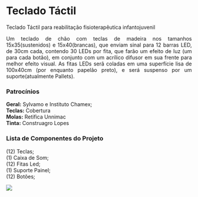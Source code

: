 # Teclado Táctil
Teclado Táctil para reabilitação fisioterapêutica infantojuvenil <br />

<p align="justify">Um teclado de chão com teclas de madeira nos tamanhos 15x35(sustenidos) e 15x40(brancas), que enviam sinal para 12 barras LED, de 30cm cada, contendo 30 LEDs por fita, que farão um efeito de luz (um para cada botão), em conjunto com um acrílico difusor em sua frente para melhor efeito visual. 
As fitas LEDs serã coladas em uma superfície lisa de 100x40cm (por enquanto papelão preto), e será suspenso por um suporte(atualmente Pallets).</p>

### Patrocínios 

<b>Geral:</b> Sylvamo e Instituto Chamex; <br />
<b>Teclas:</b> Cobertura <br />
<b>Molas:</b> Retifica Unnimac <br />
<b>Tinta:</b> Construagro Lopes

 ### Lista de Componentes do Projeto

(12) Teclas; <br />
(1) Caixa de Som;<br />
(12) Fitas Led;<br />
(1) Suporte Painel;<br />
(12) Botões;


<a href="https://www.instagram.com/teclado.tactil/" target="_blank">
<img src="https://img.shields.io/badge/Instagram-E4405F?style=for-the-badge&logo=instagram&logoColor=white" />
</a>
